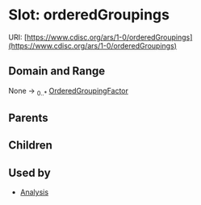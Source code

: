 
# Slot: orderedGroupings




URI: [https://www.cdisc.org/ars/1-0/orderedGroupings](https://www.cdisc.org/ars/1-0/orderedGroupings)


## Domain and Range

None &#8594;  <sub>0..\*</sub> [OrderedGroupingFactor](OrderedGroupingFactor.md)

## Parents


## Children


## Used by

 * [Analysis](Analysis.md)
